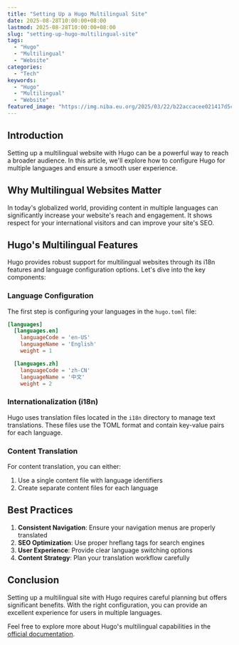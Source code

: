 ```yaml
---
title: "Setting Up a Hugo Multilingual Site"
date: 2025-08-28T10:00:00+08:00
lastmod: 2025-08-28T10:00:00+08:00
slug: "setting-up-hugo-multilingual-site"
tags:
  - "Hugo"
  - "Multilingual"
  - "Website"
categories:
  - "Tech"
keywords:
  - "Hugo"
  - "Multilingual"
  - "Website"
featured_image: "https://img.niba.eu.org/2025/03/22/b22accacee021417d5c6486267c0094e.jpg"
---
```


## Introduction

Setting up a multilingual website with Hugo can be a powerful way to reach a broader audience. In this article, we'll explore how to configure Hugo for multiple languages and ensure a smooth user experience.

## Why Multilingual Websites Matter

In today's globalized world, providing content in multiple languages can significantly increase your website's reach and engagement. It shows respect for your international visitors and can improve your site's SEO.

## Hugo's Multilingual Features

Hugo provides robust support for multilingual websites through its i18n features and language configuration options. Let's dive into the key components:

### Language Configuration

The first step is configuring your languages in the `hugo.toml` file:

```toml
[languages]
  [languages.en]
    languageCode = 'en-US'
    languageName = 'English'
    weight = 1

  [languages.zh]
    languageCode = 'zh-CN'
    languageName = '中文'
    weight = 2
```

### Internationalization (i18n)

Hugo uses translation files located in the `i18n` directory to manage text translations. These files use the TOML format and contain key-value pairs for each language.

### Content Translation

For content translation, you can either:
1. Use a single content file with language identifiers
2. Create separate content files for each language

## Best Practices

1. **Consistent Navigation**: Ensure your navigation menus are properly translated
2. **SEO Optimization**: Use proper hreflang tags for search engines
3. **User Experience**: Provide clear language switching options
4. **Content Strategy**: Plan your translation workflow carefully

## Conclusion

Setting up a multilingual site with Hugo requires careful planning but offers significant benefits. With the right configuration, you can provide an excellent experience for users in multiple languages.

Feel free to explore more about Hugo's multilingual capabilities in the [official documentation](https://gohugo.io/content-management/multilingual/).